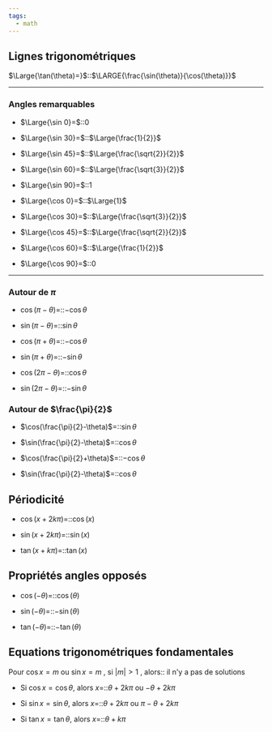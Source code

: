 ```yaml
---
tags:
  - math
---
```


## Lignes trigonométriques

$\Large{\tan(\theta)=}$::$\LARGE{\frac{\sin(\theta)}{\cos(\theta)}}$
<!--SR:!2023-09-14,1,223-->


---

### Angles remarquables

- $\Large{\sin 0}=$::$0$

- $\Large{\sin 30}=$::$\Large{\frac{1}{2}}$
<!--SR:!2023-09-22,11,250-->

- $\Large{\sin 45}=$::$\Large{\frac{\sqrt{2}}{2}}$

- $\Large{\sin 60}=$::$\Large{\frac{\sqrt{3}}{2}}$

- $\Large{\sin 90}=$::$1$

- $\Large{\cos 0}=$::$\Large{1}$
<!--SR:!2023-10-01,18,290-->

- $\Large{\cos 30}=$::$\Large{\frac{\sqrt{3}}{2}}$

- $\Large{\cos 45}=$::$\Large{\frac{\sqrt{2}}{2}}$

- $\Large{\cos 60}=$::$\Large{\frac{1}{2}}$

- $\Large{\cos 90}=$::$0$
<!--SR:!2023-09-30,17,290-->


---

### Autour de $\pi$
- $\cos(\pi-\theta)$=::$-\cos\theta$
<!--SR:!2023-09-14,1,223-->

- $\sin(\pi-\theta)$=::$\sin\theta$

- $\cos(\pi+\theta)$=::$-\cos\theta$

- $\sin(\pi+\theta)$=::$-\sin\theta$

- $\cos(2\pi-\theta)$=::$\cos\theta$

- $\sin(2\pi-\theta)$=::$-\sin\theta$


### Autour de $\frac{\pi}{2}$
- $\cos(\frac{\pi}{2}-\theta)$=::$\sin\theta$

- $\sin(\frac{\pi}{2}-\theta)$=::$\cos\theta$
<!--SR:!2023-09-18,5,230-->


- $\cos(\frac{\pi}{2}+\theta)$=::$-\cos\theta$
<!--SR:!2023-09-14,1,190-->

- $\sin(\frac{\pi}{2}-\theta)$=::$\cos\theta$
<!--SR:!2023-09-18,5,230-->


## Périodicité
- $\cos(x+2k\pi)=$::$\cos(x)$

- $\sin(x+2k\pi)=$::$\sin(x)$

- $\tan(x+k\pi)=$::$\tan(x)$

## Propriétés angles opposés
- $\cos(-\theta)=$::$\cos(\theta)$
<!--SR:!2023-09-16,3,263-->

- $\sin(-\theta)=$::$-\sin(\theta)$

- $\tan(-\theta)=$::$-\tan(\theta)$
<!--SR:!2023-09-21,10,250-->

## Equations trigonométriques fondamentales
Pour $\cos x=m$ ou $\sin x=m$ , si $|m|>1$ , alors:: il n'y a pas de solutions
<!--SR:!2023-09-19,6,246-->


- Si $\cos x=\cos\theta$, alors $x=$::$\theta+2k\pi$ ou $-\theta+2k\pi$

- Si $\sin x=\sin\theta$, alors $x=$::$\theta+2k\pi$ ou $\pi-\theta+2k\pi$

- Si $\tan x=\tan\theta$, alors $x=$::$\theta+k\pi$
<!--SR:!2023-09-14,1,223-->
